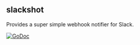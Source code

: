 slackshot
------
Provides a super simple webhook notifier for Slack.

[![GoDoc](https://godoc.org/github.com/LloydGriffiths/slackshot?status.svg)](https://godoc.org/github.com/LloydGriffiths/slackshot)
